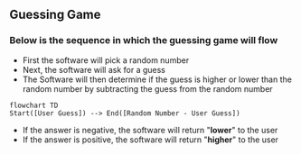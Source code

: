 ## **Guessing Game**
### Below is the sequence in which the guessing game will flow
- First the software will pick a random number
- Next, the software will ask for a guess
- The Software will then determine if the guess is higher or lower than the random number by subtracting the guess from the random number
```mermaid
flowchart TD
Start([User Guess]) --> End([Random Number - User Guess])
```
- If the answer is negative, the software will return "**lower**" to the user
- If the answer is positive, the software will return "**higher**" to the user 